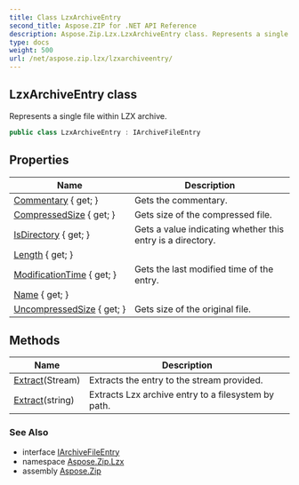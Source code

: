 ```yaml
---
title: Class LzxArchiveEntry
second_title: Aspose.ZIP for .NET API Reference
description: Aspose.Zip.Lzx.LzxArchiveEntry class. Represents a single file within LZX archive
type: docs
weight: 500
url: /net/aspose.zip.lzx/lzxarchiveentry/
---
```

## LzxArchiveEntry class

Represents a single file within LZX archive.

```csharp
public class LzxArchiveEntry : IArchiveFileEntry
```

## Properties

| Name | Description |
| --- | --- |
| [Commentary](../../aspose.zip.lzx/lzxarchiveentry/commentary/) { get; } | Gets the commentary. |
| [CompressedSize](../../aspose.zip.lzx/lzxarchiveentry/compressedsize/) { get; } | Gets size of the compressed file. |
| [IsDirectory](../../aspose.zip.lzx/lzxarchiveentry/isdirectory/) { get; } | Gets a value indicating whether this entry is a directory. |
| [Length](../../aspose.zip.lzx/lzxarchiveentry/length/) { get; } |  |
| [ModificationTime](../../aspose.zip.lzx/lzxarchiveentry/modificationtime/) { get; } | Gets the last modified time of the entry. |
| [Name](../../aspose.zip.lzx/lzxarchiveentry/name/) { get; } |  |
| [UncompressedSize](../../aspose.zip.lzx/lzxarchiveentry/uncompressedsize/) { get; } | Gets size of the original file. |

## Methods

| Name | Description |
| --- | --- |
| [Extract](../../aspose.zip.lzx/lzxarchiveentry/extract/#extract_1)(Stream) | Extracts the entry to the stream provided. |
| [Extract](../../aspose.zip.lzx/lzxarchiveentry/extract/#extract)(string) | Extracts Lzx archive entry to a filesystem by path. |

### See Also

* interface [IArchiveFileEntry](../../aspose.zip/iarchivefileentry/)
* namespace [Aspose.Zip.Lzx](../../aspose.zip.lzx/)
* assembly [Aspose.Zip](../../)


